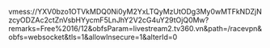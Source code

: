 vmess://YXV0bzo1OTVkMDQ0Ni0yM2YxLTQyMzUtODg3My0wMTFkNDZjNzcyODZAc2ctZnVsbHYycmF5LnJhY2V2cG4uY29tOjQ0Mw?remarks=Free%2016/12&obfsParam=livestream2.tv360.vn&path=/racevpn&obfs=websocket&tls=1&allowInsecure=1&alterId=0
